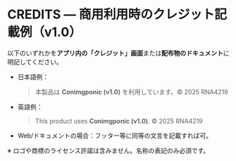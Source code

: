# CREDITS — 商用利用時のクレジット記載例（v1.0）

以下のいずれかを**アプリ内の「クレジット」画面**または**配布物のドキュメント**に明記してください。

- 日本語例：  
  > 本製品は **Conimgponic (v1.0)** を利用しています。© 2025 RNA4219

- 英語例：  
  > This product uses **Conimgponic (v1.0)**. © 2025 RNA4219

- Web/ドキュメントの場合：フッター等に同等の文言を記載すれば可。

※ ロゴや商標のライセンス許諾は含みません。名称の表記のみ必須です。
